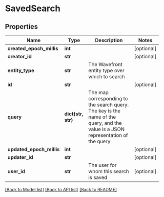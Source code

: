 # SavedSearch

## Properties
Name | Type | Description | Notes
------------ | ------------- | ------------- | -------------
**created_epoch_millis** | **int** |  | [optional] 
**creator_id** | **str** |  | [optional] 
**entity_type** | **str** | The Wavefront entity type over which to search | 
**id** | **str** |  | [optional] 
**query** | **dict(str, str)** | The map corresponding to the search query.  The key is the name of the query, and the value is a JSON representation of the query | 
**updated_epoch_millis** | **int** |  | [optional] 
**updater_id** | **str** |  | [optional] 
**user_id** | **str** | The user for whom this search is saved | [optional] 

[[Back to Model list]](../README.md#documentation-for-models) [[Back to API list]](../README.md#documentation-for-api-endpoints) [[Back to README]](../README.md)


